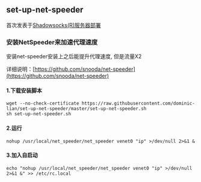 ## set-up-net-speeder

首次发表于[Shadowsocks(R)服务器部署](https://www.dominic-lian.space/2017-07/post-101)

### 安装NetSpeeder来加速代理速度
安装net-speeder安装上之后能提升代理速度, 但是流量X2

详细说明：[https://github.com/snooda/net-speeder](https://github.com/snooda/net-speeder)
#### 1.下载安装脚本
```
wget --no-check-certificate https://raw.githubusercontent.com/dominic-lian/set-up-net-speeder/master/set-up-net-speeder.sh
sh set-up-net-speeder.sh
```

#### 2.运行
```
nohup /usr/local/net_speeder/net_speeder venet0 "ip" >/dev/null 2>&1 &
```

#### 3.加入自启动
```
echo "nohup /usr/local/net_speeder/net_speeder venet0 "ip" >/dev/null 2>&1 &" >> /etc/rc.local
```
